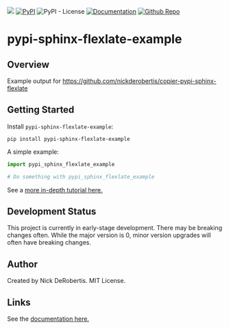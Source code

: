 [![](https://codecov.io/gh/nickderobertis/pypi-sphinx-flexlate-example/branch/main/graph/badge.svg)](https://codecov.io/gh/nickderobertis/pypi-sphinx-flexlate-example)
[![PyPI](https://img.shields.io/pypi/v/pypi-sphinx-flexlate-example)](https://pypi.org/project/pypi-sphinx-flexlate-example/)
![PyPI - License](https://img.shields.io/pypi/l/pypi-sphinx-flexlate-example)
[![Documentation](https://img.shields.io/badge/documentation-pass-green)](https://nickderobertis.github.io/pypi-sphinx-flexlate-example/)
[![Github Repo](https://img.shields.io/badge/repo-github-informational)](https://github.com/nickderobertis/pypi-sphinx-flexlate-example/)


#  pypi-sphinx-flexlate-example

## Overview

Example output for https://github.com/nickderobertis/copier-pypi-sphinx-flexlate

## Getting Started

Install `pypi-sphinx-flexlate-example`:

```
pip install pypi-sphinx-flexlate-example
```

A simple example:

```python
import pypi_sphinx_flexlate_example

# Do something with pypi_sphinx_flexlate_example
```

See a
[more in-depth tutorial here.](
https://nickderobertis.github.io/pypi-sphinx-flexlate-example/tutorial.html
)

## Development Status

This project is currently in early-stage development. There may be
breaking changes often. While the major version is 0, minor version
upgrades will often have breaking changes.

## Author

Created by Nick DeRobertis. MIT License.

## Links

See the
[documentation here.](
https://nickderobertis.github.io/pypi-sphinx-flexlate-example/
)
